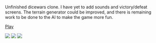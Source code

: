 Unfinished dicewars clone. I have yet to add sounds and victory/defeat screens. The terrain generator could be improved, and there is remaining work to be done to the AI to make the game more fun.

[Play](http://www.kevinx.net/labs/flash/dicewars/bin/)

![](https://github.com/kdeloach/labs/raw/master/flash/dicewars/src/assets/preview1.png)
![](https://github.com/kdeloach/labs/raw/master/flash/dicewars/src/assets/preview2.png)
![](https://github.com/kdeloach/labs/raw/master/flash/dicewars/src/assets/preview3.png)
